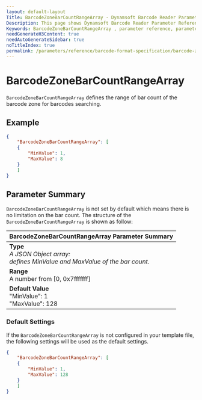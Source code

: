 ```yaml
---
layout: default-layout
Title: BarcodeZoneBarCountRangeArray - Dynamsoft Barcode Reader Parameters
Description: This page shows Dynamsoft Barcode Reader Parameter Reference for BarcodeZoneBarCountRangeArray  .
Keywords: BarcodeZoneBarCountRangeArray , parameter reference, parameter
needGenerateH3Content: true
needAutoGenerateSidebar: true
noTitleIndex: true
permalink: /parameters/reference/barcode-format-specification/barcode-zone-bar-count-range-array.html
---
```


# BarcodeZoneBarCountRangeArray  

`BarcodeZoneBarCountRangeArray` defines the range of bar count of the barcode zone for barcodes searching.
## Example

```json
{
    "BarcodeZoneBarCountRangeArray": [
    {
        "MinValue": 1,
        "MaxValue": 8
    }
    ]
}
```

## Parameter Summary

`BarcodeZoneBarCountRangeArray` is not set by default which means there is no limitation on the bar count. The structure of the `BarcodeZoneBarCountRangeArray` is shown as follow:

| BarcodeZoneBarCountRangeArray  Parameter Summary |
| :--------------------------------- |
| **Type**<br>*A JSON Object array: <br>defines MinValue and MaxValue of the bar count.* |
| **Range**<br>A number from [0, 0x7fffffff] |
| **Default Value**<br> "MinValue": 1<br>"MaxValue": 128|

### Default Settings

If the `BarcodeZoneBarCountRangeArray` is not configured in your template file, the following settings will be used as the default settings.

```json
{
    "BarcodeZoneBarCountRangeArray": [
    {
        "MinValue": 1,
        "MaxValue": 128
    }
    ]
}
```